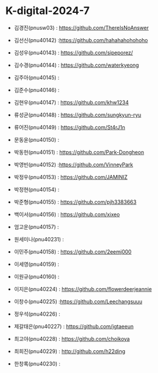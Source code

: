 # K-digital-2024-7
 
+ 김경진(pnusw03) : https://github.com/ThereIsNoAnswer
+ 김선신(pnu40142) :https://github.com/hahahahohohoho
+ 김성우(pnu40143) : https://github.com/sipeporez/
+ 김수경(pnu40144) : https://github.com/waterkyeong
 
+ 김주아(pnu40145) :
+ 김준수(pnu40146) :
+ 김현우(pnu40147) : https://github.com/khw1234
 
+ 류성균(pnu40148) : https://github.com/sungkyun-ryu 
+ 류어진(pnu40149) : https://github.com/St4rJ1n 

+ 문동윤(pnu40150) :
+ 박동헌(pnu40151) : https://github.com/Park-Dongheon

+ 박영빈(pnu40152) :https://github.com/VinneyPark
+ 박정우(pnu40153) : https://github.com/JAMINIZ 
+ 박정현(pnu40154) :

+ 박준형(pnu40155) : https://github.com/pjh3383663
+ 백이서(pnu40156) : https://github.com/xixeo
+ 엄고운(pnu40157) :
+ 원세미나(pnu40231) :
+ 이민주(pnu40158) : https://github.com/2eemj000
+ 이세영(pnu40159) :
+ 이원규(pnu40160) :

+ 이지은(pnu40224) : https://github.com/flowerdeerjeannie
+ 이창수(pnu40225) :https://github.com/Leechangsuuu
 
+ 정우석(pnu40226) :
 
+ 제갈태은(pnu40227) : https://github.com/jgtaeeun
+ 최고야(pnu40228) : https://github.com/choikoya
+ 최희진(pnu40229) : http://github.com/h22ding
 
+ 한창록(pnu40230) : 

